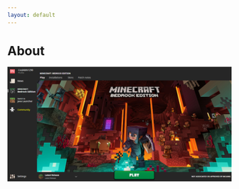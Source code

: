 ```yaml
---
layout: default
---
```


# About
![bedrock launcher home tab screenshot](./assets/images/screenshots/home_tab.png)